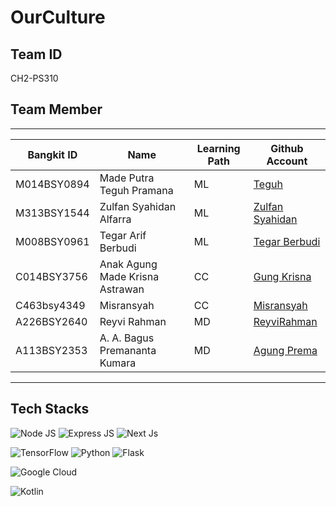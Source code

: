 # OurCulture

## Team ID

CH2-PS310

## Team Member

---------------------------------------------------------------------------------------------------------------------------
| Bangkit ID  | Name                            | Learning Path | Github Account                                          |
| ----------- | ------------------------------- | ------------- | ------------------------------------------------------- |
| M014BSY0894 | Made Putra Teguh Pramana        | ML            | [Teguh](https://github.com/madeputrateg)                |
| M313BSY1544 | Zulfan Syahidan Alfarra         | ML            | [Zulfan Syahidan](https://github.com/ZulfanAlfarra)     |
| M008BSY0961 | Tegar Arif Berbudi              | ML            | [Tegar Berbudi](https://github.com/jehe22)              |
| C014BSY3756 | Anak Agung Made Krisna Astrawan | CC            | [Gung Krisna](https://github.com/imkzuma)               |
| C463bsy4349 | Misransyah                      | CC            | [Misransyah](https://github.com/Rann24)                 |
| A226BSY2640 | Reyvi Rahman                    | MD            | [ReyviRahman](https://github.com/ReyviRahman)           |
| A113BSY2353 | A. A. Bagus Premananta Kumara   | MD            | [Agung Prema](https://github.com/premaagung)            |
---------------------------------------------------------------------------------------------------------------------------

## Tech Stacks
![Node JS](https://img.shields.io/badge/Node.js-339933?style=for-the-badge&logo=nodedotjs&logoColor=white)
![Express JS](https://img.shields.io/badge/Express.js-000000?style=for-the-badge&logo=express&logoColor=white)
![Next Js](https://img.shields.io/badge/next.js-000000?style=for-the-badge&logo=nextdotjs&logoColor=white)

![TensorFlow](https://img.shields.io/badge/TensorFlow-%23FF6F00.svg?style=for-the-badge&logo=TensorFlow&logoColor=white)
![Python](https://img.shields.io/badge/python-3670A0?style=for-the-badge&logo=python&logoColor=ffdd54)
![Flask](https://img.shields.io/badge/flask-%23000.svg?style=for-the-badge&logo=flask&logoColor=white)


![Google Cloud](https://img.shields.io/badge/GoogleCloud-%234285F4.svg?style=for-the-badge&logo=google-cloud&logoColor=white)

![Kotlin](https://img.shields.io/badge/kotlin-%237F52FF.svg?style=for-the-badge&logo=kotlin&logoColor=white)
